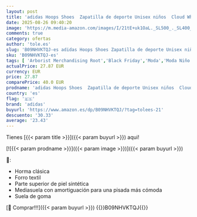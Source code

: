 ```yaml
---
layout: post
title: 'adidas Hoops Shoes  Zapatilla de deporte Unisex niños  Cloud White Cloud White Cloud White  35 EU'
date: 2025-08-26 09:40:20
image: 'https://m.media-amazon.com/images/I/21tE+uk1OaL._SL500_._SL400_.jpg'
comments: true
category: ofertas
author: 'tole.es'
slug: 'B09NHVKTQJ-es adidas Hoops Shoes Zapatilla de deporte Unisex niños Cloud...'
sku: 'B09NHVKTQJ-es'
tags: [ 'Arborist Merchandising Root','Black Friday','Moda','Moda Niño','Self Service','Special Features Stores','Zapatillas casual para niño','Zapatillas deportivas y de moda para niños','Zapatos de niño','adidas','c8538d25-3af9-48d3-aeff-5f3ce5572a36_0','c8538d25-3af9-48d3-aeff-5f3ce5572a36_8101','zapatilla','🇪🇸', ]
actualPrice: 27.87 EUR
currency: EUR
price: 27.87
comparePrice: 40.0 EUR
prodname: 'adidas Hoops Shoes  Zapatilla de deporte Unisex niños  Cloud White Cloud White Cloud White  35 EU'
country: 'es'
flag: '🇪🇸'
brand: 'adidas'
buyurl: 'https://www.amazon.es/dp/B09NHVKTQJ/?tag=tolees-21'
descuento: '30.33'
average: '23.43'
---
```


Tienes [{{< param title >}}]({{< param buyurl >}}) aqui!

[![{{< param prodname >}}]({{< param image >}})]({{< param buyurl >}})

🔎:

- Horma clásica
- Forro textil
- Parte superior de piel sintética
- Mediasuela con amortiguación para una pisada más cómoda
- Suela de goma

[🛒 Comprar!!!]({{< param buyurl >}})
{{<world>}}B09NHVKTQJ{{</world>}}
